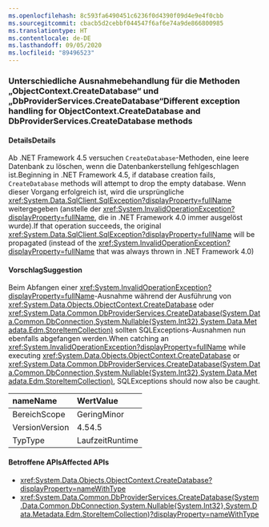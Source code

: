 ```yaml
---
ms.openlocfilehash: 8c593fa6490451c6236f0d4390f09d4e9e4f0cbb
ms.sourcegitcommit: cbacb5d2cebbf044547f6af6e74a9de866800985
ms.translationtype: HT
ms.contentlocale: de-DE
ms.lasthandoff: 09/05/2020
ms.locfileid: "89496523"
---
```

### <a name="different-exception-handling-for-objectcontextcreatedatabase-and-dbproviderservicescreatedatabase-methods"></a><span data-ttu-id="fee08-101">Unterschiedliche Ausnahmebehandlung für die Methoden „ObjectContext.CreateDatabase“ und „DbProviderServices.CreateDatabase“</span><span class="sxs-lookup"><span data-stu-id="fee08-101">Different exception handling for ObjectContext.CreateDatabase and DbProviderServices.CreateDatabase methods</span></span>

#### <a name="details"></a><span data-ttu-id="fee08-102">Details</span><span class="sxs-lookup"><span data-stu-id="fee08-102">Details</span></span>

<span data-ttu-id="fee08-103">Ab .NET Framework 4.5 versuchen <code>CreateDatabase</code>-Methoden, eine leere Datenbank zu löschen, wenn die Datenbankerstellung fehlgeschlagen ist.</span><span class="sxs-lookup"><span data-stu-id="fee08-103">Beginning in .NET Framework 4.5, if database creation fails, <code>CreateDatabase</code> methods will attempt to drop the empty database.</span></span> <span data-ttu-id="fee08-104">Wenn dieser Vorgang erfolgreich ist, wird die ursprüngliche <xref:System.Data.SqlClient.SqlException?displayProperty=fullName> weitergegeben (anstelle der <xref:System.InvalidOperationException?displayProperty=fullName>, die in .NET Framework 4.0 immer ausgelöst wurde).</span><span class="sxs-lookup"><span data-stu-id="fee08-104">If that operation succeeds, the original <xref:System.Data.SqlClient.SqlException?displayProperty=fullName> will be propagated (instead of the <xref:System.InvalidOperationException?displayProperty=fullName> that was always thrown in .NET Framework 4.0)</span></span>

#### <a name="suggestion"></a><span data-ttu-id="fee08-105">Vorschlag</span><span class="sxs-lookup"><span data-stu-id="fee08-105">Suggestion</span></span>

<span data-ttu-id="fee08-106">Beim Abfangen einer <xref:System.InvalidOperationException?displayProperty=fullName>-Ausnahme während der Ausführung von <xref:System.Data.Objects.ObjectContext.CreateDatabase> oder <xref:System.Data.Common.DbProviderServices.CreateDatabase(System.Data.Common.DbConnection,System.Nullable{System.Int32},System.Data.Metadata.Edm.StoreItemCollection)> sollten SQLExceptions-Ausnahmen nun ebenfalls abgefangen werden.</span><span class="sxs-lookup"><span data-stu-id="fee08-106">When catching an <xref:System.InvalidOperationException?displayProperty=fullName> while executing <xref:System.Data.Objects.ObjectContext.CreateDatabase> or <xref:System.Data.Common.DbProviderServices.CreateDatabase(System.Data.Common.DbConnection,System.Nullable{System.Int32},System.Data.Metadata.Edm.StoreItemCollection)>, SQLExceptions should now also be caught.</span></span>

| <span data-ttu-id="fee08-107">name</span><span class="sxs-lookup"><span data-stu-id="fee08-107">Name</span></span>    | <span data-ttu-id="fee08-108">Wert</span><span class="sxs-lookup"><span data-stu-id="fee08-108">Value</span></span>       |
|:--------|:------------|
| <span data-ttu-id="fee08-109">Bereich</span><span class="sxs-lookup"><span data-stu-id="fee08-109">Scope</span></span>   |<span data-ttu-id="fee08-110">Gering</span><span class="sxs-lookup"><span data-stu-id="fee08-110">Minor</span></span>|
|<span data-ttu-id="fee08-111">Version</span><span class="sxs-lookup"><span data-stu-id="fee08-111">Version</span></span>|<span data-ttu-id="fee08-112">4.5</span><span class="sxs-lookup"><span data-stu-id="fee08-112">4.5</span></span>|
|<span data-ttu-id="fee08-113">Typ</span><span class="sxs-lookup"><span data-stu-id="fee08-113">Type</span></span>|<span data-ttu-id="fee08-114">Laufzeit</span><span class="sxs-lookup"><span data-stu-id="fee08-114">Runtime</span></span>|

#### <a name="affected-apis"></a><span data-ttu-id="fee08-115">Betroffene APIs</span><span class="sxs-lookup"><span data-stu-id="fee08-115">Affected APIs</span></span>

- <xref:System.Data.Objects.ObjectContext.CreateDatabase?displayProperty=nameWithType>
- <xref:System.Data.Common.DbProviderServices.CreateDatabase(System.Data.Common.DbConnection,System.Nullable{System.Int32},System.Data.Metadata.Edm.StoreItemCollection)?displayProperty=nameWithType>

<!--

#### Affected APIs

- `M:System.Data.Objects.ObjectContext.CreateDatabase`
- `M:System.Data.Common.DbProviderServices.CreateDatabase(System.Data.Common.DbConnection,System.Nullable{System.Int32},System.Data.Metadata.Edm.StoreItemCollection)`

-->
